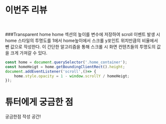 # 이번주 리뷰
<br>

###Transparent home
home 섹션의 높이를 변수에 저장하여 scroll 이벤트 발생 시 <br>
home 스타일의 투명도를 1에서 home높이에서 스크롤 y포인트 위치만큼의 비율에서
뺀 값으로 작성한다. 이 간단한 알고리즘을 통해 스크롤 시 화면 컨텐츠들의 투명도의 값을 크게 가져갈 수 있다.
```javascript
const home = document.querySelector('.home_container');
const homeHeigt = home.getBoundingClientRect().height;
document.addEventListener('scroll',()=> {
    home.style.opacity = 1 - window.scrollY / homeHeigt;
});
```    

# 튜터에게 궁금한 점
궁금한점 작성 공간!